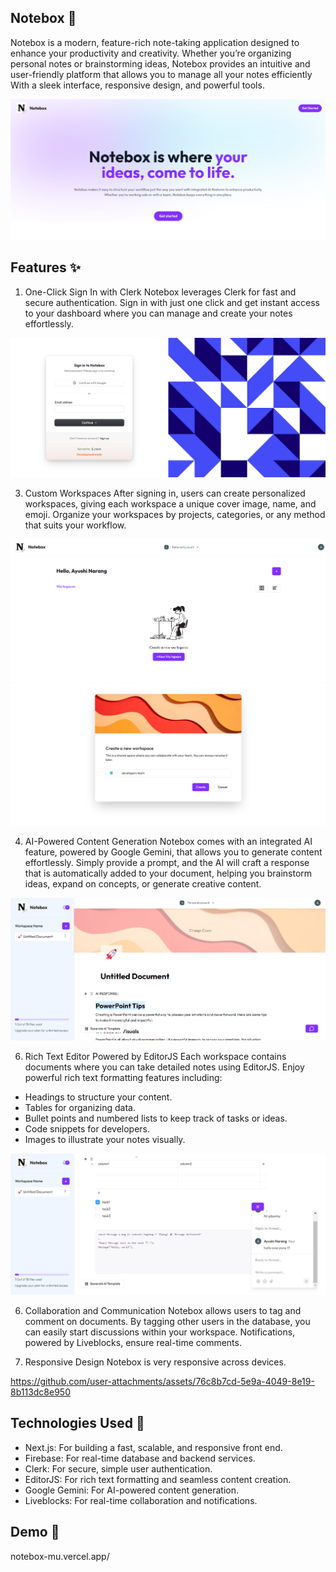 ## Notebox 🚀

Notebox is a modern, feature-rich note-taking application designed to enhance your productivity and creativity. Whether you’re organizing personal notes  or brainstorming ideas, Notebox provides an intuitive and user-friendly platform that allows you to manage all your notes efficiently With a sleek interface, responsive design, and powerful tools.

![Home Image](./assets/homeview.png)

## Features ✨

1. One-Click Sign In with Clerk
Notebox leverages Clerk for fast and secure authentication. Sign in with just one click and get instant access to your dashboard where you can manage and create your notes effortlessly.

![Login Image](./assets/loginview.png)

3. Custom Workspaces
After signing in, users can create personalized workspaces, giving each workspace a unique cover image, name, and emoji. Organize your workspaces by projects, categories, or any method that suits your workflow.

![Dashboard Image](./assets/dashboardview.png)
![Create workspace Image](./assets/createworkspace.png)

4. AI-Powered Content Generation
Notebox comes with an integrated AI feature, powered by Google Gemini, that allows you to generate content effortlessly. Simply provide a prompt, and the AI will craft a response that is automatically added to your document, helping you brainstorm ideas, expand on concepts, or generate creative content.

![workspace Image](./assets/workspacedocument.png)

6. Rich Text Editor Powered by EditorJS
Each workspace contains documents where you can take detailed notes using EditorJS. Enjoy powerful rich text formatting features including:

- Headings to structure your content.
- Tables for organizing data.
- Bullet points and numbered lists to keep track of tasks or ideas.
- Code snippets for developers.
- Images to illustrate your notes visually.

![workspace Image](./assets/workspace2.png)

6. Collaboration and Communication
Notebox allows users to tag and comment on documents. By tagging other users in the database, you can easily start discussions within your workspace. Notifications, powered by Liveblocks, ensure real-time comments.

7. Responsive Design
Notebox is very responsive across devices.

https://github.com/user-attachments/assets/76c8b7cd-5e9a-4049-8e19-8b113dc8e950

## Technologies Used 🚀

- Next.js: For building a fast, scalable, and responsive front end.
- Firebase: For real-time database and backend services.
- Clerk: For secure, simple user authentication.
- EditorJS: For rich text formatting and seamless content creation.
- Google Gemini: For AI-powered content generation.
- Liveblocks: For real-time collaboration and notifications.

## Demo 🎨

notebox-mu.vercel.app/
